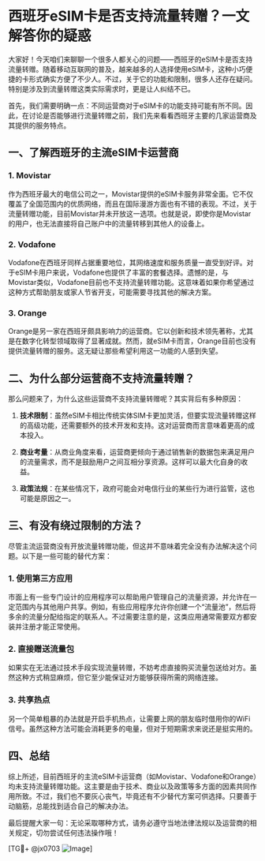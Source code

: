 # 西班牙eSIM卡是否支持流量转赠？一文解答你的疑惑

大家好！今天咱们来聊聊一个很多人都关心的问题——西班牙的eSIM卡是否支持流量转赠。随着移动互联网的普及，越来越多的人选择使用eSIM卡，这种小巧便捷的卡形式确实方便了不少人。不过，关于它的功能和限制，很多人还存在疑问。特别是涉及到流量转赠这类实际需求时，更是让人纠结不已。

首先，我们需要明确一点：不同运营商对于eSIM卡的功能支持可能有所不同。因此，在讨论是否能够进行流量转赠之前，我们先来看看西班牙主要的几家运营商及其提供的服务特点。

## 一、了解西班牙的主流eSIM卡运营商

### 1. Movistar
作为西班牙最大的电信公司之一，Movistar提供的eSIM卡服务非常全面。它不仅覆盖了全国范围内的优质网络，而且在国际漫游方面也有不错的表现。不过，关于流量转赠功能，目前Movistar并未开放这一选项。也就是说，即使你是Movistar的用户，也无法直接将自己账户中的流量转移到其他人的设备上。

### 2. Vodafone
Vodafone在西班牙同样占据重要地位，其网络速度和服务质量一直受到好评。对于eSIM卡用户来说，Vodafone也提供了丰富的套餐选择。遗憾的是，与Movistar类似，Vodafone目前也不支持流量转赠功能。这意味着如果你希望通过这种方式帮助朋友或家人节省开支，可能需要寻找其他的解决方案。

### 3. Orange
Orange是另一家在西班牙颇具影响力的运营商。它以创新和技术领先著称，尤其是在数字化转型领域取得了显著成就。然而，就eSIM卡而言，Orange目前也没有提供流量转赠的服务。这无疑让那些希望利用这一功能的人感到失望。

## 二、为什么部分运营商不支持流量转赠？

那么问题来了，为什么这些运营商不支持流量转赠呢？其实背后有多种原因：

1. **技术限制**：虽然eSIM卡相比传统实体SIM卡更加灵活，但要实现流量转赠这样的高级功能，还需要额外的技术开发和支持。这对运营商而言意味着更高的成本投入。
   
2. **商业考量**：从商业角度来看，运营商更倾向于通过销售新的数据包来满足用户的流量需求，而不是鼓励用户之间互相分享资源。这样可以最大化自身的收益。

3. **政策法规**：在某些情况下，政府可能会对电信行业的某些行为进行监管，这也可能是原因之一。

## 三、有没有绕过限制的方法？

尽管主流运营商没有开放流量转赠功能，但这并不意味着完全没有办法解决这个问题。以下是一些可能的替代方案：

### 1. 使用第三方应用
市面上有一些专门设计的应用程序可以帮助用户管理自己的流量资源，并允许在一定范围内与其他用户共享。例如，有些应用程序允许你创建一个“流量池”，然后将多余的流量分配给指定的联系人。不过需要注意的是，这类应用通常需要双方都安装并注册才能正常使用。

### 2. 直接赠送流量包
如果实在无法通过技术手段实现流量转赠，不妨考虑直接购买流量包送给对方。虽然这种方式稍显麻烦，但它至少能保证对方能够获得所需的网络连接。

### 3. 共享热点
另一个简单粗暴的办法就是开启手机热点，让需要上网的朋友临时借用你的WiFi信号。虽然这种方法可能会消耗更多的电量，但对于短期需求来说还是挺实用的。

## 四、总结

综上所述，目前西班牙的主流eSIM卡运营商（如Movistar、Vodafone和Orange）均未支持流量转赠功能。这主要是由于技术、商业以及政策等多方面的因素共同作用所致。不过，我们也不要灰心丧气，毕竟还有不少替代方案可供选择。只要善于动脑筋，总能找到适合自己的解决办法。

最后提醒大家一句：无论采取哪种方式，请务必遵守当地法律法规以及运营商的相关规定，切勿尝试任何违法操作哦！

[TG💪+ @jx0703 ![Image](https://github.com/user-attachments/assets/dbca1d08-cadb-493c-b0ec-ad6f7a83f270)]